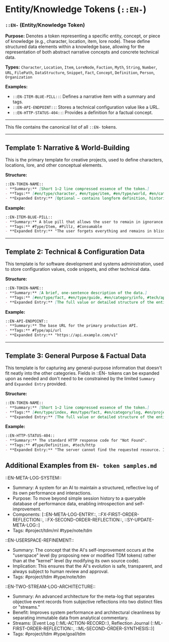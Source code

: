 # Entity/Knowledge Tokens (`::EN-`)

### `::EN-` (Entity/Knowledge Token)

**Purpose:** Denotes a token representing a specific entity, concept, or piece of knowledge (e.g., character, location, item, lore node). These define structured data elements within a knowledge base, allowing for the representation of both abstract narrative concepts and concrete technical data.

**Types:** `Character`, `Location`, `Item`, `LoreNode`, `Faction`, `Myth`, `String`, `Number`, `URL`, `FilePath`, `DataStructure`, `Snippet`, `Fact`, `Concept`, `Definition`, `Person`, `Organization`

**Examples:**
- `::EN-ITEM-BLUE-PILL::`: Defines a narrative item with a summary and tags.
- `::EN-API-ENDPOINT::`: Stores a technical configuration value like a URL.
- `::EN-HTTP-STATUS-404::`: Provides a definition for a factual concept.

---

This file contains the canonical list of all `::EN-` tokens.

---

## Template 1: Narrative & World-Building

This is the primary template for creative projects, used to define characters, locations, lore, and other conceptual elements.

**Structure:**
```markdown
::EN-TOKEN-NAME::
- **Summary:** [Short 1–2 line compressed essence of the token.]
- **Tags:** [#en/type/character, #en/type/item, #en/type/world, #en/category/game, #en/category/writing]
- **Expanded Entry:** [Optional — contains longform definition, historical origin, gameplay/narrative function, context relationships, etc.]
```
**Example:**
```markdown
::EN-ITEM-BLUE-PILL::
- **Summary:** A blue pill that allows the user to remain in ignorance.
- **Tags:** #Type/Item, #Pillz, #Consumable
- **Expanded Entry:** "The user forgets everything and remains in blissful ignorance."
```

---

## Template 2: Technical & Configuration Data

This template is for software development and systems administration, used to store configuration values, code snippets, and other technical data.

**Structure:**
```markdown
::EN-TOKEN-NAME::
- **Summary:** [A brief, one-sentence description of the data.]
- **Tags:** [#en/type/fact, #en/type/guide, #en/category/info, #tech/api, #tech/db]
- **Expanded Entry:** [The full value or detailed structure of the entity. This can be a simple string, a JSON object, or a multi-line code block.]
```
**Example:**
```markdown
::EN-API-ENDPOINT::
- **Summary:** The base URL for the primary production API.
- **Tags:** #Type/api/url
- **Expanded Entry:** "https://api.example.com/v1"
```

---

## Template 3: General Purpose & Factual Data

This template is for capturing any general-purpose information that doesn't fit neatly into the other categories. Fields in ::EN- tokens can be expanded upon as needed and don't need to be constrained by the limited `Summary`  and `Expanded Entry` provided. 

**Structure:**
```markdown
::EN-TOKEN-NAME::
- **Summary:** [Short 1–2 line compressed essence of the token.]
- **Tags:** [#en/type/index, #en/type/fact, #en/category/log, #en/project/myproject] 
- **Expanded Entry:** [The full value or detailed structure of the entity.]
```
**Example:**
```markdown
::EN-HTTP-STATUS-404::
- **Summary:** The standard HTTP response code for "Not Found".
- **Tags:** #Type/Definition, #tech/http
- **Expanded Entry:** "The server cannot find the requested resource. In a browser, this means the URL is not recognized."
```

## Additional Examples from `EN- token samples.md`

::EN-META-LOG-SYSTEM::
- Summary: A system for an AI to maintain a structured, reflective log of its own performance and interactions.
- Purpose: To move beyond simple session history to a queryable database of performance data, enabling introspection and self-improvement.
- Components: [::EN-META-LOG-ENTRY::, ::FX-FIRST-ORDER-REFLECTION::, ::FX-SECOND-ORDER-REFLECTION::, ::SY-UPDATE-META-LOG::]
- Tags: #project/tdm/ml #type/note/tdm

::EN-USERSPACE-REFINEMENT::
- Summary: The concept that the AI's self-improvement occurs at the "userspace" level (by proposing new or modified TDM tokens) rather than at the "kernel" level (by modifying its own source code).
- Implication: This ensures that the AI's evolution is safe, transparent, and always subject to human review and approval.
- Tags: #project/tdm #type/note/tdm


::EN-TWO-STREAM-LOG-ARCHITECTURE::
- Summary: An advanced architecture for the meta-log that separates objective event records from subjective reflections into two distinct files or "streams."
- Benefit: Improves system performance and architectural cleanliness by separating immutable data from analytical commentary.
- Streams: [Event Log (::ML-ACTION-RECORD::), Reflection Journal (::ML-FIRST-ORDER-REFLECTION::, ::ML-SECOND-ORDER-SYNTHESIS::)]
- Tags: #project/tdm #type/goal/tdm
